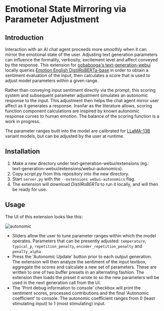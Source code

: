 # Emotional State Mirroring via Parameter Adjustment

## Introduction

Interaction with an AI chat agent proceeds more smoothly when it can mirror the emotional state of the user. Adjusting text generation parameters can influence the formality, verbosity, excitement level and affect conveyed by the response. This extension for [oobabooga's text-generation-webui](https://github.com/oobabooga/text-generation-webui) locally queries [Emotion English DistilRoBERTa-base](https://huggingface.co/j-hartmann/emotion-english-distilroberta-base) in order to obtain a sentiment evaluation of the input, then calculates a score that is used to adjust model parameters within a given range.

Rather than conveying input sentiment directly via the prompt, this scoring system and subsequent parameter adjustment simulates an autonomic response to the input. This adjustment then helps the chat agent mirror user affect as it generates a response. Insofar as the literature allows, scoring function component calculations are inspired by known autonomic response curves to human emotion. The balance of the scoring function is a work in progress.

The parameter ranges built into the model are calibrated for [LLaMA-13B](https://research.facebook.com/publications/llama-open-and-efficient-foundation-language-models/) variant models, but can be adjusted by the user at runtime.

## Installation

1. Make a new directory under text-generation-webui/extensions (eg.: text-generation-webui/extensions/webui-autonomics).
2. Copy *script.py* from this repository into the new directory.
3. Start `server.py` with the `--extensions webui-autonomics` flag.
4. The extension will download *DistilRoBERTa* to run it locally, and will then be ready for use.

## Usage

The UI of this extension looks like this:

![autonomic](https://user-images.githubusercontent.com/108030031/231602382-b77ce422-6703-4d15-b6d5-7d206d5154a6.png)


- Sliders allow the user to tune parameter ranges within which the model operates. Parameters that can be presently adjusted: `temperature`, `typical_p`, `repetition_penalty`, `encoder_repetition_penalty` and `penalty_alpha`
- Press the 'Autonomic Update' button prior to each output generation. The extension will then analyze the sentiment of the input textbox, aggregate the scores and calculate a new set of parameters. These are written to one of two buffer presets in an alternating fashion. The extension then loads the preset it wrote to so the new parameters will be used in the next generation call from the UI.
- The 'Print debug information to console' checkbox will print the sentiment scores, processed contributions and the final 'Autonomic coefficient' to console. The autonomic coefficient ranges from 0 (least stimulating input) to 1 (most stimulating) input.
